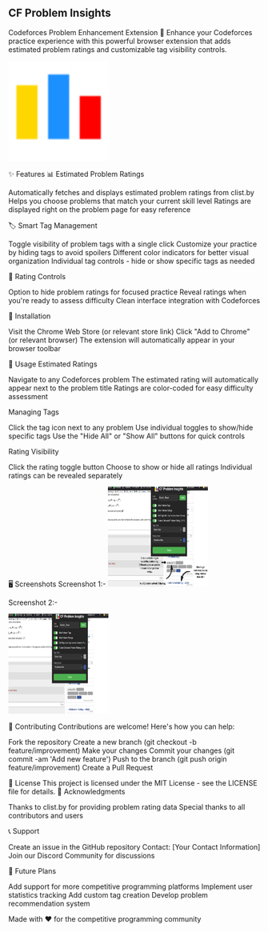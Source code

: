 ## CF Problem Insights

Codeforces Problem Enhancement Extension 🚀
Enhance your Codeforces practice experience with this powerful browser extension that adds estimated problem ratings and customizable tag visibility controls.


<img src="src/icon/CFProblemInsights128png.png" alt="" width="200" height="200">





✨ Features
📊 Estimated Problem Ratings

Automatically fetches and displays estimated problem ratings from clist.by
Helps you choose problems that match your current skill level
Ratings are displayed right on the problem page for easy reference

🏷️ Smart Tag Management

Toggle visibility of problem tags with a single click
Customize your practice by hiding tags to avoid spoilers
Different color indicators for better visual organization
Individual tag controls - hide or show specific tags as needed

🎯 Rating Controls

Option to hide problem ratings for focused practice
Reveal ratings when you're ready to assess difficulty
Clean interface integration with Codeforces

🚀 Installation

Visit the Chrome Web Store (or relevant store link)
Click "Add to Chrome" (or relevant browser)
The extension will automatically appear in your browser toolbar

🔧 Usage
Estimated Ratings

Navigate to any Codeforces problem
The estimated rating will automatically appear next to the problem title
Ratings are color-coded for easy difficulty assessment

Managing Tags

Click the tag icon next to any problem
Use individual toggles to show/hide specific tags
Use the "Hide All" or "Show All" buttons for quick controls

Rating Visibility

Click the rating toggle button
Choose to show or hide all ratings
Individual ratings can be revealed separately

🖥️ Screenshots
Screenshot 1:-
<img src="src/icon/everything.png" alt="" width="200" height="200">




Screenshot 2:-


<img src="src/icon/allinone.png" alt="" width="200" height="200">


🤝 Contributing
Contributions are welcome! Here's how you can help:

Fork the repository
Create a new branch (git checkout -b feature/improvement)
Make your changes
Commit your changes (git commit -am 'Add new feature')
Push to the branch (git push origin feature/improvement)
Create a Pull Request

📝 License
This project is licensed under the MIT License - see the LICENSE file for details.
🙏 Acknowledgments

Thanks to clist.by for providing problem rating data
Special thanks to all contributors and users

📞 Support

Create an issue in the GitHub repository
Contact: [Your Contact Information]
Join our Discord Community for discussions

🚀 Future Plans

Add support for more competitive programming platforms
Implement user statistics tracking
Add custom tag creation
Develop problem recommendation system

Made with ❤️ for the competitive programming community
